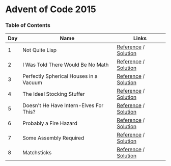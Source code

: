 # Advent of Code 2015

### Table of Contents

| Day | Name                                   | Links                                                                                      |
| --- | -------------------------------------- | ------------------------------------------------------------------------------------------ |
| 1   | Not Quite Lisp                         | [Reference](https://adventofcode.com/2015/day/1) / [Solution](/events/2015/day-1/index.ts) |
| 2   | I Was Told There Would Be No Math      | [Reference](https://adventofcode.com/2015/day/2) / [Solution](/events/2015/day-2/index.ts) |
| 3   | Perfectly Spherical Houses in a Vacuum | [Reference](https://adventofcode.com/2015/day/3) / [Solution](/events/2015/day-3/index.ts) |
| 4   | The Ideal Stocking Stuffer             | [Reference](https://adventofcode.com/2015/day/4) / [Solution](/events/2015/day-4/index.ts) |
| 5   | Doesn't He Have Intern-Elves For This? | [Reference](https://adventofcode.com/2015/day/5) / [Solution](/events/2015/day-5/index.ts) |
| 6   | Probably a Fire Hazard                 | [Reference](https://adventofcode.com/2015/day/6) / [Solution](/events/2016/day-6/index.ts) |
| 7   | Some Assembly Required                 | [Reference](https://adventofcode.com/2015/day/7) / [Solution](/events/2016/day-7/index.ts) |
| 8   | Matchsticks                            | [Reference](https://adventofcode.com/2015/day/8) / [Solution](/events/2016/day-8/index.ts) |
